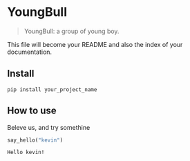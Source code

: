 <!--

#################################################
### THIS FILE WAS AUTOGENERATED! DO NOT EDIT! ###
#################################################
# file to edit: index.ipynb
# command to build the docs after a change: nbdev_build_docs

-->

# YoungBull

> YoungBull: a group of young boy.


This file will become your README and also the index of your documentation.

## Install

`pip install your_project_name`

## How to use

Beleve us, and try somethine
<div class="codecell" markdown="1">
<div class="input_area" markdown="1">

```python
say_hello("kevin")
```

</div>
<div class="output_area" markdown="1">

    Hello kevin!


</div>

</div>
